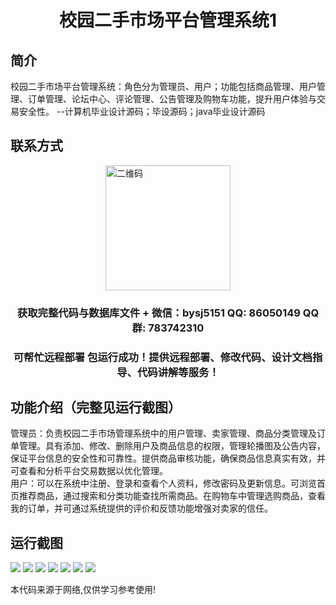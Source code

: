 <p><h1 align="center">校园二手市场平台管理系统1</h1></p>

## 简介
校园二手市场平台管理系统：角色分为管理员、用户；功能包括商品管理、用户管理、订单管理、论坛中心、评论管理、公告管理及购物车功能，提升用户体验与交易安全性。    --计算机毕业设计源码；毕设源码；java毕业设计源码


## 联系方式
<img src="https://bs-1329754181.cos.ap-shanghai.myqcloud.com/wx.jpg" alt="二维码" style="display: block; margin: 0 auto;" width="200px">
<p><h3 align="center">获取完整代码与数据库文件 + 微信：bysj5151 QQ: 86050149 QQ群: 783742310</h3></p>
<p><h3 align="center">可帮忙远程部署 包运行成功！提供远程部署、修改代码、设计文档指导、代码讲解等服务！</h3></p>

## 功能介绍（完整见运行截图）
管理员：负责校园二手市场管理系统中的用户管理、卖家管理、商品分类管理及订单管理。具有添加、修改、删除用户及商品信息的权限，管理轮播图及公告内容，保证平台信息的安全性和可靠性。提供商品审核功能，确保商品信息真实有效，并可查看和分析平台交易数据以优化管理。  
用户：可以在系统中注册、登录和查看个人资料，修改密码及更新信息。可浏览首页推荐商品，通过搜索和分类功能查找所需商品。在购物车中管理选购商品，查看我的订单，并可通过系统提供的评价和反馈功能增强对卖家的信任。


## 运行截图
![](imgs/588112-20230616071519021-1947385831.png)
![](imgs/588112-20230616071525288-1088726136.png)
![](imgs/588112-20230616071529246-1091108455.png)
![](imgs/588112-20230616071533413-299453610.png)
![](imgs/588112-20230616071537285-1276216657.png)
![](imgs/588112-20230616071540843-1539329731.png)
![](imgs/588112-20230616071544234-525913372.png)

<p>本代码来源于网络,仅供学习参考使用!</p>
